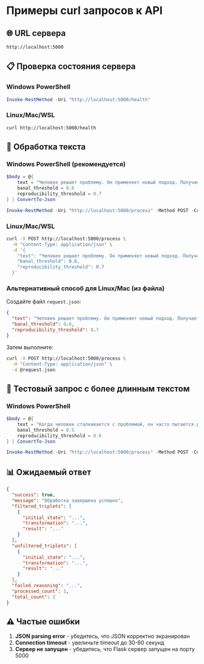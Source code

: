 # Примеры curl запросов к API

## 🌐 URL сервера
```
http://localhost:5000
```

## 📋 Проверка состояния сервера

### Windows PowerShell
```powershell
Invoke-RestMethod -Uri "http://localhost:5000/health"
```

### Linux/Mac/WSL
```bash
curl http://localhost:5000/health
```

## 📝 Обработка текста

### Windows PowerShell (рекомендуется)
```powershell
$body = @{
    text = "Человек решает проблему. Он применяет новый подход. Получается хороший результат."
    banal_threshold = 0.6
    reproducibility_threshold = 0.7
} | ConvertTo-Json

Invoke-RestMethod -Uri "http://localhost:5000/process" -Method POST -ContentType "application/json" -Body $body
```

### Linux/Mac/WSL
```bash
curl -X POST http://localhost:5000/process \
  -H "Content-Type: application/json" \
  -d '{
    "text": "Человек решает проблему. Он применяет новый подход. Получается хороший результат.",
    "banal_threshold": 0.6,
    "reproducibility_threshold": 0.7
  }'
```

### Альтернативный способ для Linux/Mac (из файла)
Создайте файл `request.json`:
```json
{
  "text": "Человек решает проблему. Он применяет новый подход. Получается хороший результат.",
  "banal_threshold": 0.6,
  "reproducibility_threshold": 0.7
}
```

Затем выполните:
```bash
curl -X POST http://localhost:5000/process \
  -H "Content-Type: application/json" \
  -d @request.json
```

## 🧪 Тестовый запрос с более длинным текстом

### Windows PowerShell
```powershell
$body = @{
    text = "Когда человек сталкивается с проблемой, он часто пытается решить её привычными способами. Однако иногда требуется изменить подход к решению проблемы. Применение нового метода может привести к неожиданному и эффективному результату."
    banal_threshold = 0.5
    reproducibility_threshold = 0.6
} | ConvertTo-Json

Invoke-RestMethod -Uri "http://localhost:5000/process" -Method POST -ContentType "application/json" -Body $body
```

## 📊 Ожидаемый ответ
```json
{
  "success": true,
  "message": "Обработка завершена успешно",
  "filtered_triplets": [
    {
      "initial_state": "...",
      "transformation": "...",
      "result": "..."
    }
  ],
  "unfiltered_triplets": [
    {
      "initial_state": "...",
      "transformation": "...",
      "result": "..."
    }
  ],
  "failed_reasoning": "...",
  "processed_count": 1,
  "total_count": 2
}
```

## ⚠️ Частые ошибки

1. **JSON parsing error** - убедитесь, что JSON корректно экранирован
2. **Connection timeout** - увеличьте timeout до 30-60 секунд
3. **Сервер не запущен** - убедитесь, что Flask сервер запущен на порту 5000
